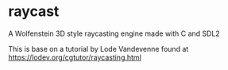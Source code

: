 # raycast
A Wolfenstein 3D style raycasting engine made with C and SDL2

This is base on a tutorial by Lode Vandevenne found at https://lodev.org/cgtutor/raycasting.html
